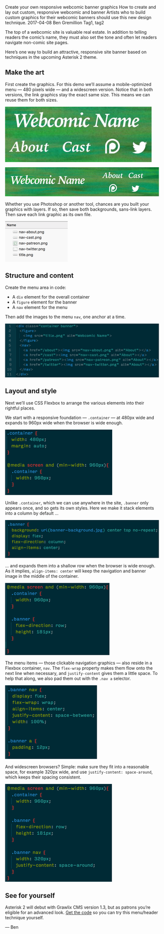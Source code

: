 Create your own responsive webcomic banner graphics
How to create and lay out custom, responsive webcomic and banner
Artists who to build custom graphics for their webcomic banners should use this new design technique.
2017-04-08
Ben Gremillion
Tag1, tag2


The top of a webcomic site is valuable real estate. In addition to telling readers the comic’s name, they must also set the tone and often let readers navigate non-comic site pages.

Here’s one way to build an attractive, responsive site banner based on techniques in the upcoming Asterisk 2 theme.

## Make the art

First create the graphics. For this demo we’ll assume a mobile-optimized menu — 480 pixels wide — and a widescreen version. Notice that in both versions, the link graphics stay the exact same size. This means we can reuse them for both sizes.

![Final webcomic mobile banner](/assets/blog/how-to-flexbox-based-banner-patrons/Final-480.jpg)

![Final webcomic widescreen banner](/assets/blog/how-to-flexbox-based-banner-patrons/Final-960.jpg)

Whether you use Photoshop or another tool, chances are you built your graphics with layers. If so, then save both backgrounds, sans-link layers. Then save each link graphic as its own file.

![List of files](/assets/blog/how-to-flexbox-based-banner-patrons/file-list.png)

## Structure and content

Create the menu area in code:

- A `div` element for the overall container
- A `figure` element for the banner
- A `nav` element for the menu

Then add the images to the menu `nav`, one anchor at a time.

![The banner HTML](/assets/blog/how-to-flexbox-based-banner-patrons/the-html.png)

## Layout and style

Next we’ll use CSS Flexbox to arrange the various elements into their rightful places.

We start with a responsive foundation — `.container` — at 480px wide and expands to 960px wide when the browser is wide enough.

![Set up the container](/assets/blog/how-to-flexbox-based-banner-patrons/1-setup-container.png)

Unlike `.container`, which we can use anywhere in the site, `.banner` only appears once, and so gets its own styles. Here we make it stack elements into a column by default …

![Lay out the mobile banner](/assets/blog/how-to-flexbox-based-banner-patrons/2-setup-mobile-banner.png)

… and expands them into a shallow row when the browser is wide enough. As it implies, `align-items: center` will keep the navigation and banner image in the middle of the container.

![Lay out the widescreen banner](/assets/blog/how-to-flexbox-based-banner-patrons/3-widescreen-banner.png)

The menu items — those clickable navigation graphics — also reside in a Flexbox container, `nav`. The `flex-wrap` property makes them flow onto the next line when necessary, and `justify-content` gives them a little space. To help that along, we also pad them out with the `.nav a` selector.

![Set up the banner navigation menu](/assets/blog/how-to-flexbox-based-banner-patrons/4-banner-nav.png)

And widescreen browsers? Simple: make sure they fit into a reasonable space, for example 320px wide, and use `justify-content: space-around`, which keeps their spacing consistent.

![Adjust the menu for wide-screen browsers](/assets/blog/how-to-flexbox-based-banner-patrons/5-banner-widescreen-nav.png)

## See for yourself

Asterisk 2 will debut with Grawlix CMS version 1.3, but as patrons you’re eligible for an advanced look. [Get the code](/assets/blog/how-to-flexbox-based-banner-patrons/banner-tutorial-april-2017.zip) so you can try this menu/header technique yourself.

— Ben